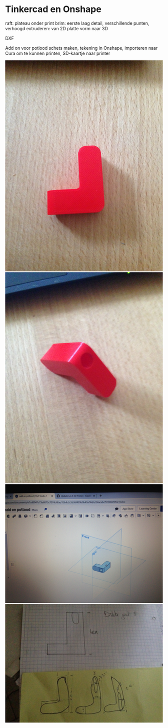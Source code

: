 # Tinkercad en Onshape

raft: plateau onder print
brim: eerste laag detail, verschillende punten, verhoogd
extruderen: van 2D platte vorm naar 3D 

DXF

Add on voor potlood 
schets maken, tekening in Onshape, importeren naar Cura om te kunnen printen, SD-kaartje naar printer

![beschrijving foto](opdracht04/IMG_3435.JPG)
![beschrijving foto](opdracht04/IMG_3436.JPG)
![beschrijving foto](opdracht04/IMG_3437.JPG)
![beschrijving foto](opdracht04/IMG_3438.JPG)